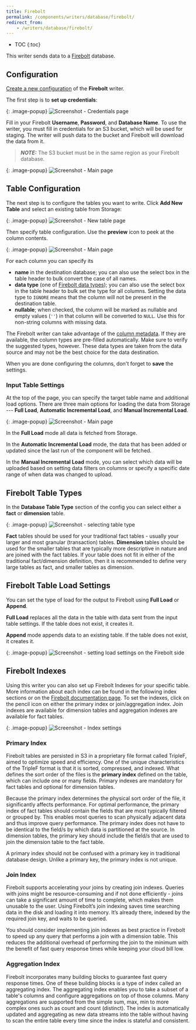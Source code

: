 ```yaml
---
title: Firebolt
permalink: /components/writers/database/firebolt/
redirect_from:
    - /writers/database/firebolt/
---
```


* TOC
{:toc}

This writer sends data to a [Firebolt](https://www.firebolt.io/) database.

## Configuration
[Create a new configuration](/components/#creating-component-configuration) of the **Firebolt** writer.

The first step is to **set up credentials**:

{: .image-popup}
![Screenshot - Credentials page](/components/writers/database/firebolt/firebolt-1.png)

Fill in your Firebolt **Username**, **Password**, and **Database Name**. To use the writer, you must fill in credentials for an S3 
bucket, which will be used for staging. The writer will push data to the bucket and Firebolt will download the data from it.


> **_NOTE:_**  The S3 bucket must be in the same region as your Firebolt database.


{: .image-popup}
![Screenshot - Main page](/components/writers/database/firebolt/firebolt-creds.png)

## Table Configuration
The next step is to configure the tables you want to write. Click **Add New Table** and select an existing table from Storage:

{: .image-popup}
![Screenshot - New table page](/components/writers/database/firebolt/firebolt-new-table.png)

Then specify table configuration. Use the **preview** icon to peek at the column contents.

{: .image-popup}
![Screenshot - Main page](/components/writers/database/firebolt/firebolt-cols.png)

For each column you can specify its

- **name** in the destination database; you can also use the select box in the table header to bulk convert the case of all names.
- **data type** (one of [Firebolt data types](https://docs.firebolt.io/general-reference/data-types)); you can also use the select box in the table header to bulk set the type for all columns. Setting the data type to `IGNORE` means that the column will not be present in the destination table.
- **nullable**; when checked, the column will be marked as nullable and empty values (`''`) in that column will be converted to `NULL`. Use this for non-string columns with missing data.

The Firebolt writer can take advantage of the [column metadata](/storage/tables/#metadata). If they are available, the
column types are pre-filled automatically. Make sure to verify the suggested types, however. These data types are taken
from the data source and may not be the best choice for the data destination.

When you are done configuring the columns, don't forget to **save** the settings.

### Input Table Settings
At the top of the page, you can specify the target table name and additional load options. There are three main options for loading the data from Storage --- **Full Load**, **Automatic Incremental Load**, and **Manual Incremental Load**.

{: .image-popup}
![Screenshot - Main page](/components/writers/database/firebolt/firebolt-load.png)

In the **Full Load** mode all data is fetched from Storage.

In the **Automatic Incremental Load** mode, the data that has been added or updated since the last run of the component will be fetched.

In the **Manual Incremental Load** mode, you can select which data will be uploaded based on setting data filters on columns or specify 
a specific date range of when data was changed to upload.

## Firebolt Table Types

In the **Database Table Type** section of the config you can select either a **fact** or **dimension** table.

{: .image-popup}
![Screenshot - selecting table type](/components/writers/database/firebolt/firebolt-table-type.png)

**Fact** tables should be used for your traditional fact tables - usually your larger and most granular (transaction) tables. 
**Dimension** tables should be used for the smaller tables that are typically more descriptive in nature and are joined with 
the fact tables. If your table does not fit in either of the traditional fact/dimension definition, then it is recommended to define
very large tables as fact, and smaller tables as dimension.

## Firebolt Table Load Settings

You can set the type of load for the output to Firebolt using **Full Load** or **Append**. 

**Full Load** replaces all the data in the table with data sent from the input table settings. If the table does not exist, it creates it.

**Append** mode appends data to an existing table. If the table does not exist, it creates it.

{: .image-popup}
![Screenshot - setting load settings on the Firebolt side](/components/writers/database/firebolt/firebolt-load-type.png)

## Firebolt Indexes

Using this writer you can also set up Firebolt Indexes for your specific table. More information about each index can be found in the
following index sections or on the [Firebolt documentation page](https://docs.firebolt.io/concepts/get-instant-query-response-time). 
To set the indexes, click on the pencil icon on either the primary index or join/aggregation index. Join indexes are available for 
dimension tables and aggregation indexes are available for fact tables.

{: .image-popup}
![Screenshot - Index settings](/components/writers/database/firebolt/firebolt-index-settings.png)

### Primary Index

Firebolt tables are persisted in S3 in a proprietary file format called TripleF, aimed to optimize speed and efficiency. One of the 
unique characteristics of the TripleF format is that it is sorted, compressed, and indexed. What defines the sort order of the files is
the **primary index** defined on the table, which can include one or many fields. Primary indexes are mandatory for fact tables and 
optional for dimension tables.

Because the primary index determines the physical sort order of the file, it significantly affects performance. For optimal 
performance, the primary index of fact tables should contain the fields that are most typically filtered or grouped by. This enables 
most queries to scan physically adjacent data and thus improve query performance. The primary index does not have to be identical to 
the field/s by which data is partitioned at the source. In dimension tables, the primary key should include the field/s that are used 
to join the dimension table to the fact table.

A primary index should not be confused with a primary key in traditional database design. Unlike a primary key, the primary index is 
not unique.

### Join Index

Firebolt supports accelerating your joins by creating join indexes. Queries with joins might be resource-consuming and if not done 
efficiently - joins can take a significant amount of time to complete, which makes them unusable to the user. Using Firebolt’s join 
indexing saves time searching data in the disk and loading it into memory. It’s already there, indexed by the required join key, and 
waits to be queried.

You should consider implementing join indexes as best practice in Firebolt to speed up any query that performs a join with a dimension
table. This reduces the additional overhead of performing the join to the minimum with the benefit of fast query response times while 
keeping your cloud bill low.

### Aggregation Index

Firebolt incorporates many building blocks to guarantee fast query response times. One of these building blocks is a type of index 
called an aggregating index. The aggregating index enables you to take a subset of a table's columns and configure aggregations on top 
of those columns. Many aggregations are supported from the simple sum, max, min to more complex ones such as count and count 
(distinct). The index is automatically updated and aggregating as new data streams into the table without having to scan the entire 
table every time since the index is stateful and consistent.
